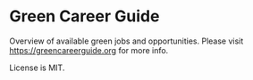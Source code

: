 # Green Career Guide

Overview of available green jobs and opportunities. Please visit https://greencareerguide.org for more info.

License is MIT.